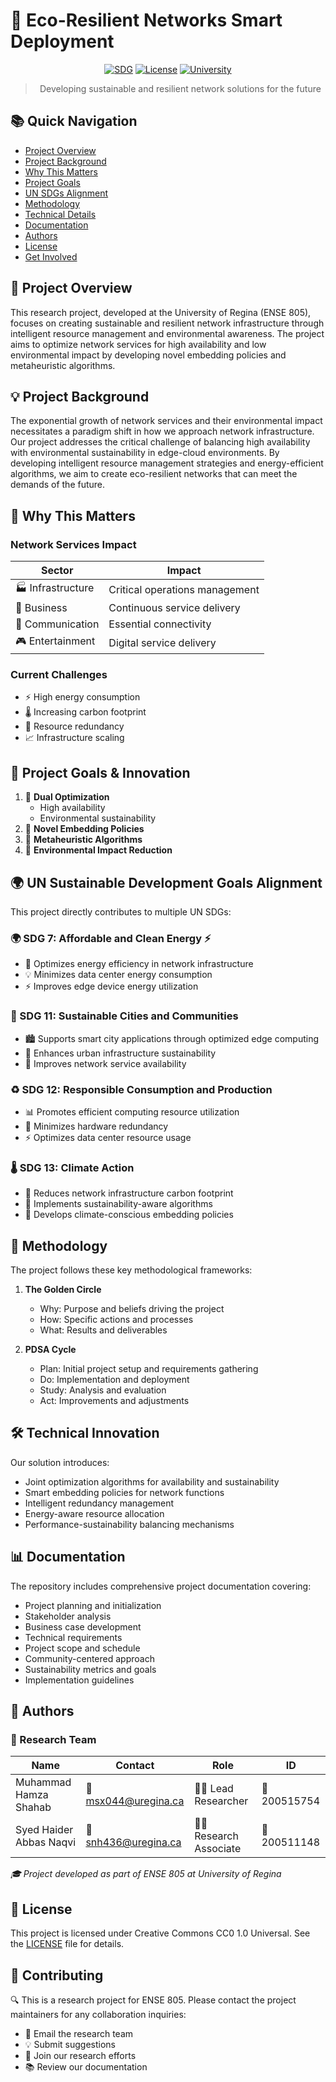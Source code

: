 # 🌱 Eco-Resilient Networks Smart Deployment

<div align="center">

[![SDG](https://img.shields.io/badge/SDG-7,11,12,13-green.svg)](https://sdgs.un.org/goals)
[![License](https://img.shields.io/badge/License-CC0_1.0-lightgrey.svg)](LICENSE)
[![University](https://img.shields.io/badge/University-Regina-blue.svg)](https://www.uregina.ca)

> Developing sustainable and resilient network solutions for the future

</div>

## 📚 Quick Navigation

-   [Project Overview](#-project-overview)
-   [Project Background](#-project-background)
-   [Why This Matters](#-why-this-matters)
-   [Project Goals](#-project-goals--innovation)
-   [UN SDGs Alignment](#-un-sustainable-development-goals-alignment)
-   [Methodology](#-methodology)
-   [Technical Details](#-technical-innovation)
-   [Documentation](#-documentation)
-   [Authors](#-authors)
-   [License](#-license)
-   [Get Involved](#-contributing)

## 🌟 Project Overview

This research project, developed at the University of Regina (ENSE 805), focuses on creating sustainable and resilient network infrastructure through intelligent resource management and environmental awareness. The project aims to optimize network services for high availability and low environmental impact by developing novel embedding policies and metaheuristic algorithms.

## 💡 Project Background

The exponential growth of network services and their environmental impact necessitates a paradigm shift in how we approach network infrastructure. Our project addresses the critical challenge of balancing high availability with environmental sustainability in edge-cloud environments. By developing intelligent resource management strategies and energy-efficient algorithms, we aim to create eco-resilient networks that can meet the demands of the future.

## 🤔 Why This Matters

### Network Services Impact

| Sector            | Impact                         |
| ----------------- | ------------------------------ |
| 🏭 Infrastructure | Critical operations management |
| 💼 Business       | Continuous service delivery    |
| 📱 Communication  | Essential connectivity         |
| 🎮 Entertainment  | Digital service delivery       |

### Current Challenges

-   ⚡ High energy consumption
-   🌡️ Increasing carbon footprint
-   🔄 Resource redundancy
-   📈 Infrastructure scaling

## 🎯 Project Goals & Innovation

1. 🎯 **Dual Optimization**
    - High availability
    - Environmental sustainability
2. 🔄 **Novel Embedding Policies**
3. 🧠 **Metaheuristic Algorithms**
4. 🌿 **Environmental Impact Reduction**

## 🌍 UN Sustainable Development Goals Alignment

This project directly contributes to multiple UN SDGs:

### 🌍 SDG 7: Affordable and Clean Energy ⚡

-   🔋 Optimizes energy efficiency in network infrastructure
-   💡 Minimizes data center energy consumption
-   ⚡ Improves edge device energy utilization

### 🌆 SDG 11: Sustainable Cities and Communities

-   🏙️ Supports smart city applications through optimized edge computing
-   🌱 Enhances urban infrastructure sustainability
-   🔄 Improves network service availability

### ♻️ SDG 12: Responsible Consumption and Production

-   📊 Promotes efficient computing resource utilization
-   🔄 Minimizes hardware redundancy
-   ⚡ Optimizes data center resource usage

### 🌡️ SDG 13: Climate Action

-   🌿 Reduces network infrastructure carbon footprint
-   🧠 Implements sustainability-aware algorithms
-   🌱 Develops climate-conscious embedding policies

## 🔄 Methodology

The project follows these key methodological frameworks:

1. **The Golden Circle**

    - Why: Purpose and beliefs driving the project
    - How: Specific actions and processes
    - What: Results and deliverables

2. **PDSA Cycle**
    - Plan: Initial project setup and requirements gathering
    - Do: Implementation and deployment
    - Study: Analysis and evaluation
    - Act: Improvements and adjustments

## 🛠 Technical Innovation

Our solution introduces:

-   Joint optimization algorithms for availability and sustainability
-   Smart embedding policies for network functions
-   Intelligent redundancy management
-   Energy-aware resource allocation
-   Performance-sustainability balancing mechanisms

## 📊 Documentation

The repository includes comprehensive project documentation covering:

-   Project planning and initialization
-   Stakeholder analysis
-   Business case development
-   Technical requirements
-   Project scope and schedule
-   Community-centered approach
-   Sustainability metrics and goals
-   Implementation guidelines

## 👥 Authors

### 👥 Research Team

| Name                    | Contact              | Role                  | ID           |
| ----------------------- | -------------------- | --------------------- | ------------ |
| Muhammad Hamza Shahab   | 📧 msx044@uregina.ca | 👨‍💻 Lead Researcher    | 🔢 200515754 |
| Syed Haider Abbas Naqvi | 📧 snh436@uregina.ca | 👨‍💻 Research Associate | 🔢 200511148 |

_🎓 Project developed as part of ENSE 805 at University of Regina_

## 📄 License

This project is licensed under Creative Commons CC0 1.0 Universal. See the [LICENSE](LICENSE) file for details.

## 🤝 Contributing

🔍 This is a research project for ENSE 805. Please contact the project maintainers for any collaboration inquiries:

-   📧 Email the research team
-   💡 Submit suggestions
-   🤝 Join our research efforts
-   📚 Review our documentation
